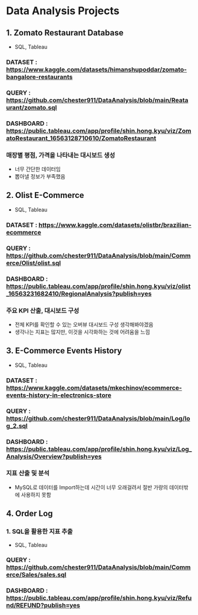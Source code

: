 # Data Analysis Projects

## 1. Zomato Restaurant Database
* SQL, Tableau
### DATASET	:	https://www.kaggle.com/datasets/himanshupoddar/zomato-bangalore-restaurants
### QUERY : https://github.com/chester911/DataAnalysis/blob/main/Reataurant/zomato.sql
### DASHBOARD	:	https://public.tableau.com/app/profile/shin.hong.kyu/viz/ZomatoRestaurant_16563128710610/ZomatoRestaurant
### 매장별 평점, 가격을 나타내는 대시보드 생성
* 너무 간단한 데이터임
* 뽑아낼 정보가 부족했음

## 2. Olist E-Commerce
* SQL, Tableau
### DATASET : https://www.kaggle.com/datasets/olistbr/brazilian-ecommerce
### QUERY : https://github.com/chester911/DataAnalysis/blob/main/Commerce/Olist/olist.sql
### DASHBOARD : https://public.tableau.com/app/profile/shin.hong.kyu/viz/olist_16563231682410/RegionalAnalysis?publish=yes
### 주요 KPI 산출, 대시보드 구성
* 전체 KPI를 확인할 수 있는 오버뷰 대시보드 구성 생각해봐야겠음
* 생각나는 지표는 많지만, 이것을 시각화하는 것에 어려움을 느낌

## 3. E-Commerce Events History
* SQL, Tableau
### DATASET : https://www.kaggle.com/datasets/mkechinov/ecommerce-events-history-in-electronics-store
### QUERY : https://github.com/chester911/DataAnalysis/blob/main/Log/log_2.sql
### DASHBOARD : https://public.tableau.com/app/profile/shin.hong.kyu/viz/Log_Analysis/Overview?publish=yes
### 지표 산출 및 분석
* MySQL로 데이터를 Import하는데 시간이 너무 오래걸려서 절반 가량의 데이터밖에 사용하지 못함

## 4. Order Log
### 1. SQL을 활용한 지표 추출
* SQL, Tableau
### QUERY : https://github.com/chester911/DataAnalysis/blob/main/Commerce/Sales/sales.sql
### DASHBOARD : https://public.tableau.com/app/profile/shin.hong.kyu/viz/Refund/REFUND?publish=yes
